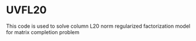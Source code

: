 # UVFL20
This code is used to solve column L20 norm regularized factorization model for matrix completion problem
